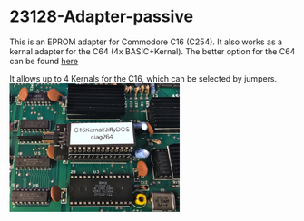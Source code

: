 # 23128-Adapter-passive
This is an EPROM adapter for Commodore C16 (C254). It also works as a kernal adapter for the C64 (4x BASIC+Kernal). The better option for the C64 can be found <a href="https://github.com/svenpetersen1965/C64-Kernal-Adaptor-Switch-short-board-">here</a>

It allows up to 4 Kernals for the C16, which can be selected by jumpers.
<img src="https://github.com/svenpetersen1965/23128-Adapter-passive/blob/main/Rev.%200/Pictures/6801_23128Ada_installation_c16.JPG" width="300" alt="23128 EPROM Adapter">

